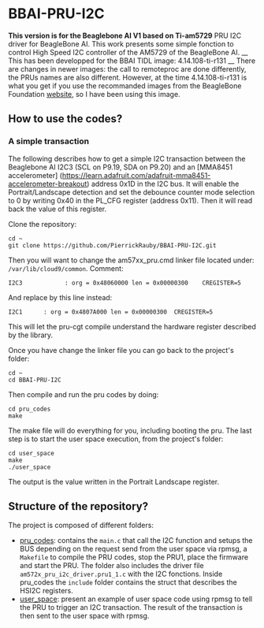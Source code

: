# BBAI-PRU-I2C 
 __This version is for the Beaglebone AI V1 based on Ti-am5729__
PRU I2C driver for BeagleBone AI. This work presents some simple fonction to 
control High Speed I2C controller of the AM5729 of the BeagleBone AI. 
__ This has been developped for the BBAI TIDL image: 4.14.108-ti-r131 __ There 
are changes in newer images: the call to remoteproc are done differently, the 
PRUs names are also different. However, at the time 4.14.108-ti-r131 is 
what you get if you use the recommanded images from the BeagleBone Foundation 
[website](https://beagleboard.org/latest-images), so I have been using this 
image.

## How to use the codes?

### A simple transaction 

The following describes how to get a simple I2C transaction between the
Beaglebone AI I2C3 (SCL on P9.19, SDA on P9.20) and an 
[MMA8451 accelerometer]
(https://learn.adafruit.com/adafruit-mma8451-accelerometer-breakout) address 
0x1D in the I2C bus. It will enable the Portrait/Landscape detection and set the
debounce counter mode selection to 0 by writing 0x40 in the PL_CFG register 
(address 0x11). Then it will read back the value of this register.

Clone the repository:
```
cd ~ 
git clone https://github.com/PierrickRauby/BBAI-PRU-I2C.git
```

Then you will want to change the am57xx_pru.cmd linker file located under:
`/var/lib/cloud9/common`. Comment:
```
I2C3            : org = 0x48060000 len = 0x00000300    CREGISTER=5
```
And replace by this line instead:
```
I2C1      : org = 0x4807A000 len = 0x00000300  CREGISTER=5
```
This will let the pru-cgt compile understand the hardware register described by
the library.

Once you have change the linker file you can go back to the project's folder:
```
cd ~ 
cd BBAI-PRU-I2C
```
Then compile and run the pru codes by doing:
```
cd pru_codes
make 
```

The make file will do everything for you, including booting the pru. The last
step is to start the user space execution, from the project's folder:
```
cd user_space
make
./user_space
```
The output is the value written in the Portrait Landscape register. 

## Structure of the repository? 

The project is composed of different folders:
- [pru_codes](pru_codes/): contains the `main.c` that call the I2C function and setups the
  BUS depending on the request send from the user space via rpmsg, a `Makefile` 
  to compile the PRU codes, stop the PRU1, place the firmware and start the PRU.
  The folder also includes the driver file `am572x_pru_i2c_driver.pru1_1.c` with 
  the I2C fonctions. Inside pru_codes the  `include` folder contains the struct 
  that describes the HSI2C registers. 
- [user_space](user_space/): present an example of user space code using rpmsg to tell
  the PRU to trigger an I2C transaction. The result of the transaction is then 
  sent to the user space with rpmsg.




